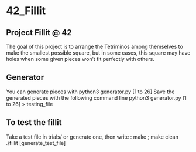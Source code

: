 # 42_Fillit

## Project Fillit @ 42

The goal of this project is to arrange the Tetriminos among themselves to make the
smallest possible square, but in some cases, this square may have holes when some given
pieces won’t fit perfectly with others.


## Generator
You can generate pieces with
    python3 generator.py [1 to 26]
Save the generated pieces with the following command line
    python3 generator.py [1 to 26] > testing_file

## To test the fillit
Take a test file in trials/ or generate one, then write :
    make ; make clean
	./fillit [generate_test_file]
